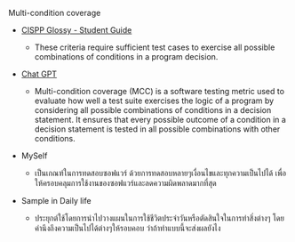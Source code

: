 Multi-condition coverage
- [CISPP Glossy - Student Guide](https://www.isc2.org/certifications/cissp/cissp-student-glossary)
  -	These criteria require sufficient test cases to exercise all possible combinations of conditions in a program decision.
 
- [Chat GPT](https://chatgpt.com)
  - Multi-condition coverage (MCC) is a software testing metric used to evaluate how well a test suite exercises the logic of a program by considering all possible combinations of conditions in a decision statement. It ensures that every possible outcome of a condition in a decision statement is tested in all possible combinations with other conditions.

- MySelf
  - เป็นเกณฑ์ในการทดสอบซอฟแวร์ ด้วยการทดสอบหลายๆเงื่อนไขและทุกความเป็นไปได้ เพื่อให้ครอบคลุมการใช้งานของซอฟแวร์และลดความผิดพลาดมากที่สุด

- Sample in Daily life
  - ประยุกต์ใช้โดยการนำไปวางแผนในการใช้ชีวิตประจำวันหรือตัดสินใจในการทำสิ่งต่างๆ โดยคำนึงถึงความเป็นไปได้ต่างๆให้รอบคอบ ว่าถ้าทำแบบนี้จะส่งผลยังไง 
